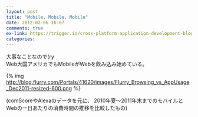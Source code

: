 ```yaml
---
layout: post
title: "Mobile, Mobile, Mobile"
date: 2012-02-06 16:07
comments: true
ex-link: https://trigger.io/cross-platform-application-development-blog/2012/01/24/youve-probably-underestimated-just-how-big-this-is/
categories: 
---
```

大事なことなので(ry      
Web大国アメリカでもMobileがWebを飲み込み始めている。   
   
{% img http://blog.flurry.com/Portals/41620/images/Flurry_Browsing_vs_AppUsage_Dec2011-resized-600.png %}  
   
(comScoreやAlexaのデータを元に、
2010年夏〜2011年末までのモバイルとWebの一日あたりの消費時間の推移を比較したもの) 
